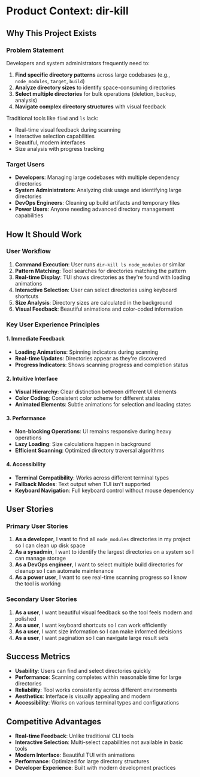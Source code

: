 # Product Context: dir-kill

## Why This Project Exists

### Problem Statement
Developers and system administrators frequently need to:
1. **Find specific directory patterns** across large codebases (e.g., `node_modules`, `target`, `build`)
2. **Analyze directory sizes** to identify space-consuming directories
3. **Select multiple directories** for bulk operations (deletion, backup, analysis)
4. **Navigate complex directory structures** with visual feedback

Traditional tools like `find` and `ls` lack:
- Real-time visual feedback during scanning
- Interactive selection capabilities
- Beautiful, modern interfaces
- Size analysis with progress tracking

### Target Users
- **Developers**: Managing large codebases with multiple dependency directories
- **System Administrators**: Analyzing disk usage and identifying large directories
- **DevOps Engineers**: Cleaning up build artifacts and temporary files
- **Power Users**: Anyone needing advanced directory management capabilities

## How It Should Work

### User Workflow
1. **Command Execution**: User runs `dir-kill ls node_modules` or similar
2. **Pattern Matching**: Tool searches for directories matching the pattern
3. **Real-time Display**: TUI shows directories as they're found with loading animations
4. **Interactive Selection**: User can select directories using keyboard shortcuts
5. **Size Analysis**: Directory sizes are calculated in the background
6. **Visual Feedback**: Beautiful animations and color-coded information

### Key User Experience Principles

#### 1. Immediate Feedback
- **Loading Animations**: Spinning indicators during scanning
- **Real-time Updates**: Directories appear as they're discovered
- **Progress Indicators**: Shows scanning progress and completion status

#### 2. Intuitive Interface
- **Visual Hierarchy**: Clear distinction between different UI elements
- **Color Coding**: Consistent color scheme for different states
- **Animated Elements**: Subtle animations for selection and loading states

#### 3. Performance
- **Non-blocking Operations**: UI remains responsive during heavy operations
- **Lazy Loading**: Size calculations happen in background
- **Efficient Scanning**: Optimized directory traversal algorithms

#### 4. Accessibility
- **Terminal Compatibility**: Works across different terminal types
- **Fallback Modes**: Text output when TUI isn't supported
- **Keyboard Navigation**: Full keyboard control without mouse dependency

## User Stories

### Primary User Stories
1. **As a developer**, I want to find all `node_modules` directories in my project so I can clean up disk space
2. **As a sysadmin**, I want to identify the largest directories on a system so I can manage storage
3. **As a DevOps engineer**, I want to select multiple build directories for cleanup so I can automate maintenance
4. **As a power user**, I want to see real-time scanning progress so I know the tool is working

### Secondary User Stories
1. **As a user**, I want beautiful visual feedback so the tool feels modern and polished
2. **As a user**, I want keyboard shortcuts so I can work efficiently
3. **As a user**, I want size information so I can make informed decisions
4. **As a user**, I want pagination so I can navigate large result sets

## Success Metrics
- **Usability**: Users can find and select directories quickly
- **Performance**: Scanning completes within reasonable time for large directories
- **Reliability**: Tool works consistently across different environments
- **Aesthetics**: Interface is visually appealing and modern
- **Accessibility**: Works on various terminal types and configurations

## Competitive Advantages
- **Real-time Feedback**: Unlike traditional CLI tools
- **Interactive Selection**: Multi-select capabilities not available in basic tools
- **Modern Interface**: Beautiful TUI with animations
- **Performance**: Optimized for large directory structures
- **Developer Experience**: Built with modern development practices 